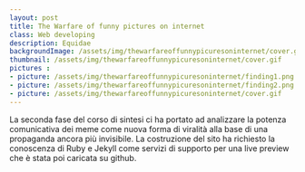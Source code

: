 ```yaml
---
layout: post
title: The Warfare of funny pictures on internet
class: Web developing
description: Equidae
backgroundImage: /assets/img/thewarfareoffunnypicuresoninternet/cover.gif
thumbnail: /assets/img/thewarfareoffunnypicuresoninternet/cover.gif
pictures : 
- picture: /assets/img/thewarfareoffunnypicuresoninternet/finding1.png
- picture: /assets/img/thewarfareoffunnypicuresoninternet/finding2.png
- picture: /assets/img/thewarfareoffunnypicuresoninternet/cover.gif
---
```


La seconda fase del corso di sintesi ci ha portato ad analizzare la potenza comunicativa dei meme come nuova forma di viralità alla base di una propaganda ancora più invisibile. La costruzione del sito ha richiesto la conoscenza di Ruby e Jekyll come servizi di supporto per una live preview che è stata poi caricata su github.